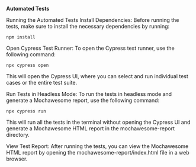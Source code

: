 **Automated Tests**

Running the Automated Tests
Install Dependencies: Before running the tests, make sure to install the necessary dependencies by running:

```npm install```

Open Cypress Test Runner: To open the Cypress test runner, use the following command:


```npx cypress open```

This will open the Cypress UI, where you can select and run individual test cases or the entire test suite.

Run Tests in Headless Mode: To run the tests in headless mode and generate a Mochawesome report, use the following command:


```npx cypress run```

This will run all the tests in the terminal without opening the Cypress UI and generate a Mochawesome HTML report in the mochawesome-report directory.

View Test Report: After running the tests, you can view the Mochawesome HTML report by opening the mochawesome-report/index.html file in a web browser.
